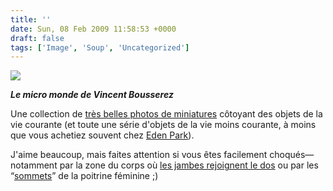 ```yaml
---
title: ''
date: Sun, 08 Feb 2009 11:58:53 +0000
draft: false
tags: ['Image', 'Soup', 'Uncategorized']
---
```


![](https://madd0.files.wordpress.com/2009/02/rcxxgaq0njp7idt6fwvl6jmvo1_500.jpg)

_**Le micro monde de Vincent Bousserez**_

Une collection de [très belles photos de miniatures](http://www.flickr.com/photos/bousserez/sets/72157594266762278/) côtoyant des objets de la vie courante (et toute une série d'objets de la vie moins courante, à moins que vous achetiez souvent chez [Eden Park](http://www.flickr.com/photos/bousserez/2856989476/in/set-72157594266762278/)).

J'aime beaucoup, mais faites attention si vous êtes facilement choqués—notamment par la zone du corps où [les jambes rejoignent le dos](http://www.flickr.com/photos/bousserez/2847832547/in/set-72157594266762278/) ou par les “[sommets](http://www.flickr.com/photos/bousserez/2848664146/in/set-72157594266762278/)” de la poitrine féminine ;)